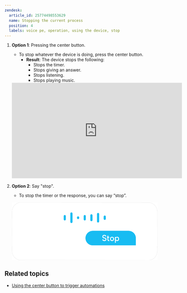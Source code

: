 ```yaml
---
zendesk:
  article_id: 25774498553629
  name: Stopping the current process
  position: 4
  labels: voice pe, operation, using the device, stop
---
```


1. **Option 1**: Pressing the center button.
   - To stop whatever the device is doing, press the center button.
     - **Result**: The device stops the following:
       - Stops the timer.
       - Stops giving an answer.
       - Stops listening.
       - Stops playing music.

    <div class='videoWrapper'>
      <iframe width="560" height="315" src="https://www.youtube.com/embed/GuoMjoHuV4U" videotitle="Stopping the timer on Home Assistant Voice Preview Edition" frameborder="0" allow="accelerometer; autoplay; encrypted-media; gyroscope; picture-in-picture" controls>
      </iframe>
    </div>

1. **Option 2**: Say "stop".
   - To stop the timer or the response, you can say “stop”.

   ![Speech bubble saying stop](/static/img/voice-pe/voice_say_stop.png)

## Related topics

- [Using the center button to trigger automations](/hc/en-us/articles/25774619221661)